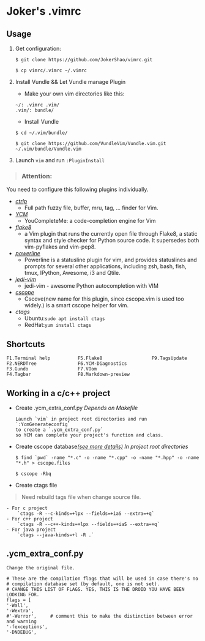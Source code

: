 # Joker's .vimrc

## Usage

1. Get configuration:

    ```
    $ git clone https://github.com/JokerShao/vimrc.git

    $ cp vimrc/.vimrc ~/.vimrc
    ```

2. Install Vundle && Let Vundle manage Plugin

    - Make your own vim directories like this:

    ```
    ~/: .vimrc .vim/
    .vim/: bundle/
    ```

    - Install Vundle

    ```
    $ cd ~/.vim/bundle/

    $ git clone https://github.com/VundleVim/Vundle.vim.git ~/.vim/bundle/Vundle.vim
    ```

3. Launch `vim` and run `:PluginInstall`

> ### Attention:
You need to configure this following plugins individually.
- [*ctrlp*][1]
    - Full path fuzzy file, buffer, mru, tag, ... finder for Vim.
- [*YCM*][2]
    - YouCompleteMe: a code-completion engine for Vim
- [*flake8*][3]
    - a Vim plugin that runs the currently open file through Flake8, a static syntax and style checker for Python source code. It supersedes both vim-pyflakes and vim-pep8.
- [*powerline*][4]
    - Powerline is a statusline plugin for vim, and provides statuslines and prompts for several other applications, including zsh, bash, fish, tmux, IPython, Awesome, i3 and Qtile.
- [*jedi-vim*][5]
    - jedi-vim - awesome Python autocompletion with VIM
- [*cscope*][6]
    - Cscove(new name for this plugin, since cscope.vim is used too widely.) is a smart cscope helper for vim.
- *ctags*
    - Ubuntu:`sudo apt install ctags`
    - RedHat:`yum install ctags`

## Shortcuts

    F1.Terminal help          F5.Flake8                  F9.TagsUpdate
    F2.NERDTree               F6.YCM-Diagnostics
    F3.Gundo                  F7.VOom
    F4.Tagbar                 F8.Markdown-preview

## Working in a c/c++ project

- Create .ycm_extra_conf.py
*Depends on Makefile*

    ```
    Launch `vim` in project root directories and run `:YcmGenerateconfig` 
    to create a `.ycm_extra_conf.py`
    so YCM can complete your project's function and class.
    ```

- Create cscope database[*(see more details)*][7]
*In project root directories*

    ```
    $ find `pwd` -name "*.c" -o -name "*.cpp" -o -name "*.hpp" -o -name "*.h" > cscope.files

    $ cscope -Rbq
    ```

- Create ctags file
> Need rebuild tags file when change source file.

    - For c project
        `ctags -R --c-kinds=+lpx --fields=+iaS --extra=+q`
    - For c++ project
        `ctags -R --c++-kinds=+lpx --fields=+iaS --extra=+q`
    - For java project
        `ctags --java-kinds=+l -R .`

## .ycm_extra_conf.py

    Change the original file.

    # These are the compilation flags that will be used in case there's no
    # compilation database set (by default, one is not set).
    # CHANGE THIS LIST OF FLAGS. YES, THIS IS THE DROID YOU HAVE BEEN LOOKING FOR.
    flags = [
    '-Wall',
    '-Wextra',
    #'-Werror',     # comment this to make the distinction between error and warning
    '-fexceptions',
    '-DNDEBUG',

[1]:https://github.com/kien/ctrlp.vim
[2]:https://github.com/Valloric/YouCompleteMe
[3]:https://github.com/nvie/vim-flake8
[4]:https://github.com/powerline/powerline
[5]:https://github.com/davidhalter/jedi-vim
[6]:https://github.com/brookhong/cscope.vim
[7]:https://github.com/JokerShao/vimrc/blob/master/cscope.md
